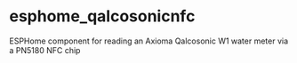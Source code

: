 # esphome_qalcosonicnfc
ESPHome component for reading an Axioma Qalcosonic W1 water meter via a PN5180 NFC chip
